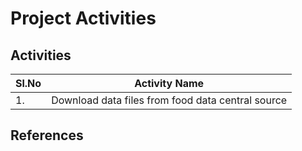 # Project Activities

## Activities

| Sl.No | Activity Name |
| --- | --- |
| 1.  | Download data files from food data central source|

## References
